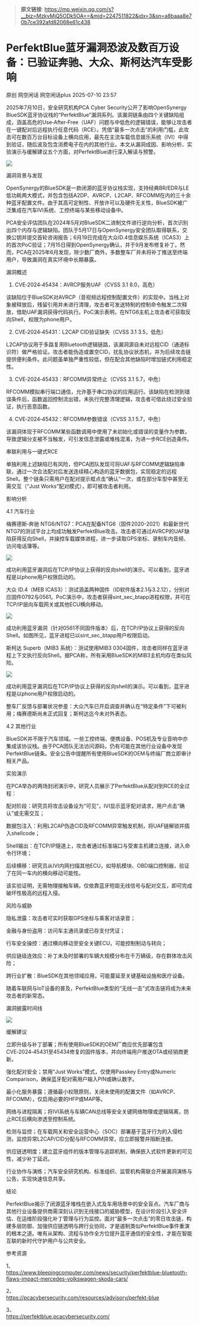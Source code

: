 > **原文链接**: https://mp.weixin.qq.com/s?__biz=MzkyMjQ5ODk5OA==&mid=2247511822&idx=3&sn=a8baaa8e70b7ce392afd82068e61c438

#  PerfektBlue蓝牙漏洞恐波及数百万设备：已验证奔驰、大众、斯柯达汽车受影响  
原创 网空闲话  网空闲话plus   2025-07-10 23:57  
  
2025年7月10日，安全研究机构PCA Cyber Security公开了影响OpenSynergy BlueSDK蓝牙协议栈的“PerfektBlue”漏洞系列。该漏洞链条由四个关键缺陷组成，涵盖高危的Use‑After‑Free（UAF）问题与中低危的逻辑错误，能够让攻击者在一键配对后远程执行任意代码（RCE）。凭借“最多一次点击”的利用门槛，此攻击可在数百万台目标设备上横向应用，最先在主流车载信息娱乐系统（IVI）中得到验证，随后波及包含消费电子在内的其他行业。本文从漏洞成因、影响分析、实验演示与缓解建议五个方面，对PerfektBlue进行深入解读与预警。  
  
![](https://mmbiz.qpic.cn/mmbiz_png/0KRmt3K30icVocbXwL8UcaxKzHMo5CVGpjTIKlxUb9uDMnSA8vAlxd1WZjZWGIXNoDy8zmvlaYDRA8Hp1EfnhGw/640?wx_fmt=png&from=appmsg "")  
  
漏洞背景与发现  
  
OpenSynergy的BlueSDK是一款闭源的蓝牙协议栈实现，支持经典BR/EDR与LE低功耗两大模式，并包含包括A2DP、AVRCP、L2CAP、RFCOMM在内的三十余种蓝牙配置文件。由于其高可定制性、开放许可以及硬件无关性，BlueSDK被广泛集成在汽车IVI系统、工控终端与某些移动设备中。  
  
PCA安全评估团队在2024年5月对BlueSDK二进制文件进行逆向分析，首次识别出四个内存与逻辑缺陷。团队于5月17日与OpenSynergy安全团队取得联系，交换公钥并提交首轮咨询报告；6月19日完成在大众ID.4信息娱乐系统（ICAS3）上的首次PoC验证；7月15日得到OpenSynergy确认，并于9月发布修复补丁。然而，PCA在2025年6月发现，除少数厂商外，多数整车厂并未将补丁推送至终端用户，导致漏洞在真实环境中长期暴露。  
  
漏洞概述  
  
1. CVE‑2024‑45434：AVRCP服务UAF（CVSS 3.1 8.0，高危）  
  
该缺陷位于BlueSDK对AVRCP（音视频远程控制配置文件）的实现中。当栈上对象被释放后，残留引用并未进行清理，攻击者可发送特制的控制命令触发二次释放，借助UAF漏洞获得代码执行。PoC演示表明，在NTG6主机上攻击者可获取反向Shell，权限为phone用户。  
  
2. CVE‑2024‑45431：L2CAP CID验证缺失（CVSS 3.1 3.5，低危）  
  
L2CAP协议用于多路复用Bluetooth逻辑链路，该漏洞源自未对远程CID（通道标识符）做严格验证。攻击者能伪造或置空CID，扰乱协议状态机，并为后续攻击链提供便利条件。此问题虽单独严重性较低，但在配合其他缺陷时增加链式利用稳定性。  
  
3. CVE‑2024‑45433：RFCOMM异常终止（CVSS 3.1 5.7，中危）  
  
RFCOMM模拟串行端口通信，允许基于串口协议的应用运行。该缺陷在检测到错误条件后，函数返回控制流出错，未执行完整清理逻辑，攻击者可借此绕过安全验证，执行恶意函数。  
  
4. CVE‑2024‑45432：RFCOMM参数错误（CVSS 3.1 5.7，中危）  
  
该漏洞体现于RFCOMM某些函数调用中使用了未初始化或错误的变量作为参数，导致逻辑分支被不当触发，可引发信息泄露或堆栈混淆，为进一步RCE创造条件。  
  
串联利用与一键式RCE  
  
单独利用上述缺陷已有风险，但PCA团队发现可将UAF与RFCOMM逻辑缺陷串联，通过一次合法配对后发送连续精心构造的蓝牙数据包，实现稳定的远程Shell。整个链条只需用户在配对提示框点击“确认”一次，或在部分车型中甚至无需交互（“Just Works”配对模式），即可被攻击者利用。  
  
影响分析  
  
4.1 汽车行业  
  
梅赛德斯‑奔驰 NTG6/NTG7：PCA在配备NTG6（固件2020-2021）和最新世代NTG7的测试平台上均成功触发PerfektBlue攻击。攻击者可通过AVRCP的UAF缺陷获得反向Shell，并操控车载媒体进程，进一步读取GPS坐标、录制车内音频、访问电话簿等。  
  
![](https://mmbiz.qpic.cn/mmbiz_jpg/0KRmt3K30icVocbXwL8UcaxKzHMo5CVGpZO0G2oJCfFTlY1kqKvmKYLWO5ezG1ohAib4CkLwGiaEb2TWsunJnGUPg/640?wx_fmt=webp&from=appmsg "")  
  
成功利用蓝牙漏洞后在TCP/IP协议上获得的反向shell的演示。可以看到，蓝牙进程是以phone用户权限启动的。  
  
大众 ID.4（MEB ICAS3）：测试涵盖两种固件（ID软件版本2.1与3.2.12），分别对应固件0792与0561。PoC演示中，攻击者获得sint_sec_btapp进程权限，并可在TCP/IP层向车载网关或其他ECU横向移动。  
  
![](https://mmbiz.qpic.cn/mmbiz_jpg/0KRmt3K30icVocbXwL8UcaxKzHMo5CVGpNRp9Yb71xpDCP3yaTmeSnvJN867Ho9u9uCvYFibhia0KeRf1NCoCKWGA/640?wx_fmt=webp&from=appmsg "")  
  
成功利用蓝牙漏洞（针对0561不同固件版本）后，在TCP/IP协议上获得的反向Shell。如图所见，蓝牙进程已以sint_sec_btapp用户权限启动。  
  
斯柯达 Superb（MIB3 系统）：测试使用MIB3 0304固件，攻击者同样在蓝牙进程上下文执行反向Shell。据PCA称，所有采用BlueSDK的MIB3主机均存在类似风险。  
  
![](https://mmbiz.qpic.cn/mmbiz_jpg/0KRmt3K30icVocbXwL8UcaxKzHMo5CVGpz3ogAJlr1RXBpMDTD5Vwa5UHhJickEo0Rjlxq4yFsrdMCBOlGPuzwsg/640?wx_fmt=webp&from=appmsg "")  
  
成功利用蓝牙漏洞后在TCP/IP协议上获得的反向shell的演示。可以看到，蓝牙进程是以phone用户权限启动的。  
  
整车厂反馈与部署状况参差：大众汽车已开启调查并确认在“特定条件”下可被利用；梅赛德斯尚未正式回复；斯柯达迄今未对外表态。  
  
4.2 其他行业  
  
BlueSDK并不限于汽车领域。一些工控终端、便携设备、POS机及专业音响中亦集成该协议栈。由于PCA团队无法访问源码，仍有可能在其他行业设备中发现PerfektBlue链条。安全公告中提醒所有使用BlueSDK的OEM与终端厂商立即审计相关产品。  
  
实验演示  
  
在PCA举办的两场封闭演示中，研究人员展示了PerfektBlue从配对到RCE的全过程：  
  
配对阶段：研究员将攻击设备设为“可见”，IVI显示蓝牙配对请求，用户点击“确认”或无需交互；  
  
数据包注入：利用L2CAP伪造CID及RFCOMM异常触发机制，将UAF链解锁并插入shellcode；  
  
Shell输出：在TCP/IP隧道上，攻击者通过标准端口与受害主机建立连接，进入命令行环境；  
  
后续横移：研究员从IVI内网扫描其他ECU，如导航模块、OBD端口控制器，验证了在同一车内的横向移动可能性。  
  
该实验证明，无需物理接触车辆，仅依靠蓝牙短距无线信号与配对交互，即可完成破坏性极高的远程入侵。  
  
风险与威胁  
  
隐私泄露：攻击者可实时获取GPS坐标与乘客对话录音；  
  
金融与身份盗用：访问车主通讯录或已存支付凭证；  
  
行车安全操控：通过横向移动至安全关键ECU，可能控制制动与转向；  
  
供应链级连效应：补丁未及时部署的车辆大规模分布在千万辆级，存在群体攻击风险；  
  
跨行业扩散：BlueSDK在其他领域应用，可能蔓延至关键基础设施和医疗设备。  
  
随着车联网与IoT设备的普及，PerfektBlue类型的“无线一击”式攻击链将成为未来攻击者的新常态。  
  
漏洞披露时间线  
  
![](https://mmbiz.qpic.cn/mmbiz_png/0KRmt3K30icVocbXwL8UcaxKzHMo5CVGpicmrAmmS81Cr89IItWic5wAdB7AJwLUZBR8uWvJWoVkIPuRAJAq4iawkQ/640?wx_fmt=png&from=appmsg "")  
  
缓解建议  
  
立即升级与补丁部署；所有使用BlueSDK的OEM厂商应优先部署包含CVE‑2024‑45431至45434修复的固件版本，并向终端用户推送OTA或经销商更新。  
  
强化配对安全；禁用“Just Works”模式，仅使用Passkey Entry或Numeric Comparison，确保蓝牙配对需用户输入PIN或确认数字。  
  
最小化服务暴露；遵循最小权限原则，关闭未使用的配置文件（如AVRCP、RFCOMM），仅启用必要的HFP或MAP等。  
  
网络与进程隔离；将IVI系统与车辆CAN总线等安全关键网络物理或逻辑隔离，防止RCE后横向渗透至控制系统。  
  
检测与监控；在车载网关和安全运营中心（SOC）部署基于蓝牙行为的入侵检测，监控异常L2CAP/CID分配与RFCOMM异常，应立即报警并阻断连接。  
  
供应链透明度；建立蓝牙组件的版本管理与追踪机制，确保嵌入式软件更新的可见性，减少补丁延迟。  
  
行业协作与演练；汽车安全研究机构、标准组织、监管机构需联合开展漏洞演练与公告，实现快速信息共享。  
  
结论  
  
PerfektBlue揭示了闭源蓝牙堆栈在嵌入式及车用场景中的安全盲点。汽车厂商与其他行业设备提供商需深刻认识到无线接口的威胁模型，在设计阶段引入安全评估、在运维阶段强化补丁管理与行为监控。面对“最多一次点击”的零日攻击链，构建多层防御、加强供应链透明与跨行业协同，才是遏制类似PerfektBlue事件重演的根本之道。唯有从架构、流程与协作全方位提升蓝牙通信的安全性，才能在智能互联的新时代守护用户与公共安全。  
  
参考资源  
  
1、  
https://www.bleepingcomputer.com/news/security/perfektblue-bluetooth-flaws-impact-mercedes-volkswagen-skoda-cars/  
  
2、  
https://pcacybersecurity.com/resources/advisory/perfekt-blue  
  
3、  
https://perfektblue.pcacybersecurity.com/  
  

